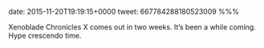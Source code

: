 date: 2015-11-20T19:19:15+0000
tweet: 667784288180523009
%%%

Xenoblade Chronicles X comes out in two weeks. It’s been a while coming. Hype crescendo time.
